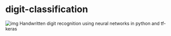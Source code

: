 
# digit-classification
![img](https://encrypted-tbn0.gstatic.com/images?q=tbn:ANd9GcQdV3gwbk6XPyRXXtwfrdZrVdV3DIV1Zrhbdg&s)
Handwritten digit recognition using neural networks in python and tf-keras

